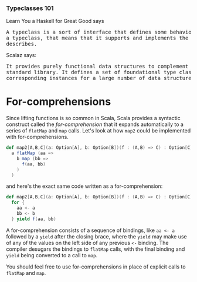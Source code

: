 
### Typeclasses 101

Learn You a Haskell for Great Good says

<pre>
A typeclass is a sort of interface that defines some behavior. If a type is a part of
a typeclass, that means that it supports and implements the behavior the typeclass
describes.
</pre>

Scalaz says:
<pre>
It provides purely functional data structures to complement those from the Scala
standard library. It defines a set of foundational type classes (e.g. Functor, Monad) from
corresponding instances for a large number of data structures.
</pre>

# For-comprehensions

Since lifting functions is so common in Scala, Scala provides a syntactic construct
called the _for-comprehension_ that it expands automatically to a series of `flatMap`
and `map` calls. Let's look at how `map2` could be implemented with for-comprehensions.

```scala
def map2[A,B,C](a: Option[A], b: Option[B])(f : (A,B) => C) : Option[C] =
  a flatMap (aa => 
    b map (bb =>
      f(aa, bb)
    )
  )
```
and here's the exact same code written as a for-comprehension:
```scala
def map2[A,B,C](a: Option[A], b: Option[B])(f : (A,B) => C) : Option[C] =
  for {
    aa <- a
    bb <- b
  } yield f(aa, bb)
```

A for-comprehension consists of a sequence of bindings, like `aa <- a` followed by a `yield`
after the closing brace, where the `yield` may make use of any of the values on the left side
of any previous `<-` binding. The compiler desugars the bindings to `flatMap` calls, with the final
binding and `yield` being converted to a call to `map`.

You should feel free to use for-comprehensions in place of explicit calls to `flatMap` and `map`.


